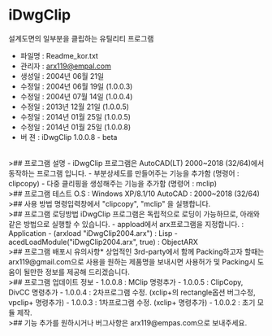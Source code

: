 # iDwgClip
설계도면의 일부분을 클립하는 유틸리티 프로그램

- 파일명 : Readme_kor.txt
- 관리자 : arx119@empal.com
- 생성일 : 2004년 06월 21일
- 수정일 : 2004년 06월 19일 (1.0.0.3)
- 수정일 : 2004년 07월 14일 (1.0.0.4)
- 수정일 : 2013년 12월 21일 (1.0.0.5)
- 수정일 : 2014년 01월 25일 (1.0.0.5)
- 수정일 : 2014년 01월 25일 (1.0.0.8)
- 버  젼 : iDwgClip 1.0.0.8 - beta
<br>
>## 프로그램 설명 
- iDwgClip 프로그램은 AutoCAD(LT) 2000~2018 (32/64)에서 동작하는 프로그램 입니다.
- 부분상세도를 만들어주는 기능을 추가함 (명령어 : clipcopy)
- 다중 클리핑을 생성해주는 기능을 추가함 (명령어 : mclip)
<br>
>## 프로그램 테스트
O.S     : Windows XP/8.1/10
AutoCAD : 2000~2018 (32/64)
<br>
>## 사용 방법
명령입력창에서 "clipcopy", "mclip" 을 실행합니다.
<br>
>## 프로그램 로딩방법
iDwgClip 프로그램은 독립적으로 로딩이 가능하므로, 아래와 같은 방법으로
실행할 수 있습니다. 
- appload에서 arx프로그램을 지정합니다.          : Application
- (arxload "iDwgClip2004.arx")                   : Lisp
- acedLoadModule("iDwgClip2004.arx", true)       : ObjectARX
<br>
>## 프로그램 배포시 유의사항*
상업적인 3rd-party에서 함께 Packing하고자 할때는 arx119@gmail.com으로 
사용을 원하는 제품명을 보내시면 사용허가 및 Packing시 도움이 될만한 정보를 
제공해 드리겠습니다.
<br>
>## 프로그램 업데이트 정보
- 1.0.0.8  : MClip 명령추가
- 1.0.0.5  : ClipCopy, DivCC 명령추가
- 1.0.0.4  : 2차프로그램 수정. (xclip+의 rectangle옵션 버그수정, vpclip+ 명령추가)
- 1.0.0.3  : 1차프로그램 수정. (xclip+ 명령추가)
- 1.0.0.2  : 초기 모듈 제작.
<br>
>## 기능 추가를 원하시거나 버그사항은 arx119@empas.com으로 보내주세요.
